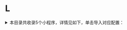 # L
<details>
<summary>
本目录共收录5个小程序，详情见如下，单击导入对应配置：
</summary>

- [来电](https://quantumult.app/x/open-app/add-resource?remote-resource=%7B%22rewrite_remote%22%3A%20%5B%22https%3A%2F%2Fraw.githubusercontent.com%2Fzirawell%2FR-Store%2Fmain%2FRule%2FQuanX%2FAdblock%2FApplet%2FWechat%2FL%2F%E6%9D%A5%E7%94%B5%2Frewrite%2Flaidian.conf%2C%20tag%3D%E6%9D%A5%E7%94%B5%22%5D%7D)
- [罗森点点](https://quantumult.app/x/open-app/add-resource?remote-resource=%7B%22rewrite_remote%22%3A%20%5B%22https%3A%2F%2Fraw.githubusercontent.com%2Fzirawell%2FR-Store%2Fmain%2FRule%2FQuanX%2FAdblock%2FApplet%2FWechat%2FL%2F%E7%BD%97%E6%A3%AE%E7%82%B9%E7%82%B9%2Frewrite%2Flawson.conf%2C%20tag%3D%E7%BD%97%E6%A3%AE%E7%82%B9%E7%82%B9%22%5D%7D)
- [老乡鸡](https://quantumult.app/x/open-app/add-resource?remote-resource=%7B%22rewrite_remote%22%3A%20%5B%22https%3A%2F%2Fraw.githubusercontent.com%2Fzirawell%2FR-Store%2Fmain%2FRule%2FQuanX%2FAdblock%2FApplet%2FWechat%2FL%2F%E8%80%81%E4%B9%A1%E9%B8%A1%2Frewrite%2Flxj.conf%2C%20tag%3D%E8%80%81%E4%B9%A1%E9%B8%A1%22%5D%7D)
- [老碗会点单](https://quantumult.app/x/open-app/add-resource?remote-resource=%7B%22rewrite_remote%22%3A%20%5B%22https%3A%2F%2Fraw.githubusercontent.com%2Fzirawell%2FR-Store%2Fmain%2FRule%2FQuanX%2FAdblock%2FApplet%2FWechat%2FL%2F%E8%80%81%E7%A2%97%E4%BC%9A%E7%82%B9%E5%8D%95%2Frewrite%2Flwh.conf%2C%20tag%3D%E8%80%81%E7%A2%97%E4%BC%9A%E7%82%B9%E5%8D%95%22%5D%7D)
- [蓝波智能](https://quantumult.app/x/open-app/add-resource?remote-resource=%7B%22rewrite_remote%22%3A%20%5B%22https%3A%2F%2Fraw.githubusercontent.com%2Fzirawell%2FR-Store%2Fmain%2FRule%2FQuanX%2FAdblock%2FApplet%2FWechat%2FL%2F%E8%93%9D%E6%B3%A2%E6%99%BA%E8%83%BD%2Frewrite%2Flanbo.conf%2C%20tag%3D%E8%93%9D%E6%B3%A2%E6%99%BA%E8%83%BD%22%5D%7D)

</details>